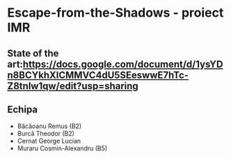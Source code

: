 ﻿# Escape-from-the-Shadows - proiect IMR
   
## State of the art:https://docs.google.com/document/d/1ysYDn8BCYkhXICMMVC4dU5SEeswwE7hTc-Z8tnlw1qw/edit?usp=sharing

## Echipa
* Băcăoanu Remus (B2)  
* Burcă Theodor (B2)
* Cernat George Lucian
* Muraru Cosmin-Alexandru (B5)
  
